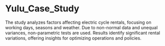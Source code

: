 # Yulu_Case_Study
The study analyzes factors affecting electric cycle rentals, focusing on working days, seasons and weather. Due to non-normal data and unequal variances, non-parametric tests are used. Results identify significant rental variations, offering insights for optimizing operations and policies.
